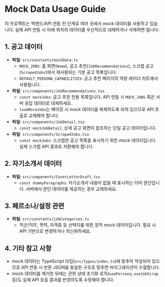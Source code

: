 # Mock Data Usage Guide

이 프로젝트는 백엔드/API 연동 전 단계로 여러 곳에서 mock 데이터를 사용하고 있습니다. 실제 API 연동 시 아래 위치의 데이터를 우선적으로 대체하거나 삭제하면 됩니다.

## 1. 공고 데이터
- **파일**: `src/constants/mockData.ts`
  - `MOCK_JOBS`: 홈 화면(`Home`), 공고 추천(`JobRecommendations`), 스크랩 공고(`ScrapedJobs`)에서 재사용되는 기본 공고 목록입니다.
  - `DEFAULT_PERSONA_CAPABILITIES`: 공고 추천 페이지의 역량 레이더 차트에서 사용됩니다.
- **파일**: `src/components/JobRecommendations.tsx`
  - `const mockJobs`: 공고 추천 전용 목록입니다. API 연동 시 `MOCK_JOBS` 혹은 서버 응답 데이터로 대체하세요.
  - `loadMoreJobs`는 페이징 시 mock 데이터를 복제하도록 되어 있으므로 API 호출로 교체해야 합니다.
- **파일**: `src/components/JobDetail.tsx`
  - `const mockJobDetail`: 상세 공고 화면이 참조하는 단일 공고 데이터입니다.
- **파일**: `src/components/ScrapedJobs.tsx`
  - `const mockJobs`: 스크랩한 공고 목록을 표시하기 위한 mock 데이터입니다. 실제 스크랩 API 결과로 치환해야 합니다.

## 2. 자기소개서 데이터
- **파일**: `src/components/CoverLetterDraft.tsx`
  - `const dummyParagraphs`: 자기소개서 내용이 없을 때 표시하는 더미 문단입니다. 서버에서 문단 데이터를 제공하는 경우 교체하세요.

## 3. 페르소나/설정 관련
- **파일**: `src/constants/jobCategories.ts`
  - 직군/직무, 학력, 자격증 등 선택지를 위한 정적 mock 데이터입니다. 필요 시 API 기반으로 변경하거나 최신화하세요.

## 4. 기타 참고 사항
- mock 데이터는 TypeScript 타입(`src/types/index.ts`)에 맞추어 작성되어 있으므로 API 연동 시 반환 JSON을 동일한 구조로 맞추면 마이그레이션이 수월합니다.
- mock 데이터를 제거한 뒤에는 관련 상태 초기화 로직(`usePersona`, `useJobScrap` 등)도 실제 API 호출 결과를 반영하도록 수정해야 합니다.
